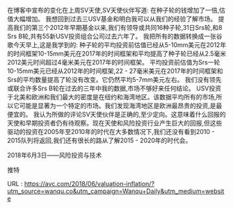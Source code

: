 在博客中宣布的变化在上周SV天使,SV天使伙伴写道: 
 在种子轮的钱增加了一倍,估值大幅增加。 
 我想回到过去三USV基金和明白我可以从我们的经验了解市场。 
 提高我们的第三个2012年早期基金以来,我们有领导或共同16种子轮,31日Srs轮,和8 Srs B轮,共有55新USV投资组合公司过去六年了。 
 我把所有的数据转换成一张谷歌今天早上,这是我学到的: 
 种子轮的平均投资前估值已经从5-10mm美元在2012年的时间框架10-15mm美元在2017年的时间框架和平均提高了种子轮已经从2.5毫米2012美元时间超过4毫米美元在2017年的时间框架。 
 平均投资前估值为Srs一轮10-15mm美元已经从2012年的时间框架,22 - 27毫米美元在2017年的时间框架和Srs的平均数量提高了轮没有改变。它仍然平均5-7mm美元左右。 
 我们没有领先或联合许多Srs B轮在过去的三年中我的数据,市场不够好来任何结论。 
 USV投资于北美和欧洲和我们最大的密度是在纽约和海湾地区。该数据平均所有的市场,所以它可能是显著为一个特定的市场。我们发现海湾地区是欧洲最昂贵的投资,是最便宜的。 
 我认为所做的评论SV天使伙伴是正确的,至少定向。这意味着什么回报的天使和早期投资者仍有待观察。现在天使和风险投资行业产生巨大的回报,但这些驱动的投资在2005年至2010年的时代在大多数情况下,我们还没有看到2010 - 2015队列将返回,我们还有很长的路从了解2015 - 2020年的时代会。 
  
  
 2018年6月3日——风险投资与技术 
  
  
 推特 
  
  
   
  URL : https://avc.com/2018/06/valuation-inflation/?utm_source=wanqu.co&utm_campaign=Wanqu+Daily&utm_medium=website